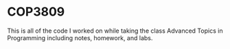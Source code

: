 # COP3809
This is all of the code I worked on while taking the class Advanced Topics in Programming including notes, homework, and labs.
